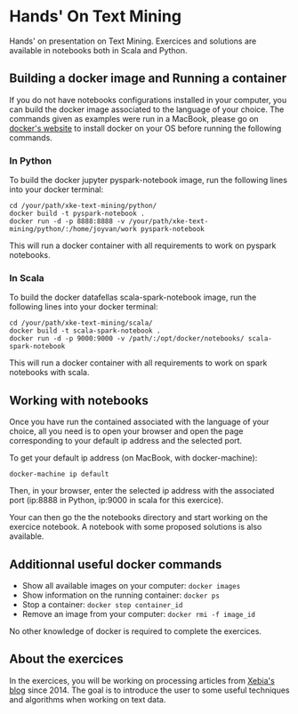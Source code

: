 # Hands' On Text Mining

Hands' on presentation on Text Mining. Exercices and solutions are available in notebooks both in Scala and Python.

## Building a docker image and Running a container

If you do not have notebooks configurations installed in your computer, you can build the docker image associated to the language of your choice. The commands given as examples were run in a MacBook, please go on [docker's website](https://docs.docker.com/installation/) to install docker on your OS before running the following commands.

### In Python

To build the docker jupyter pyspark-notebook image, run the following lines into your docker terminal:

```
cd /your/path/xke-text-mining/python/
docker build -t pyspark-notebook .
docker run -d -p 8888:8888 -v /your/path/xke-text-mining/python/:/home/joyvan/work pyspark-notebook
```

This will run a docker container with all requirements to work on pyspark notebooks.

### In Scala

To build the docker datafellas scala-spark-notebook image, run the following lines into your docker terminal:

```
cd /your/path/xke-text-mining/scala/
docker build -t scala-spark-notebook .
docker run -d -p 9000:9000 -v /path/:/opt/docker/notebooks/ scala-spark-notebook
```

This will run a docker container with all requirements to work on spark notebooks with scala.

## Working with notebooks

Once you have run the contained associated with the language of your choice, all you need is to open your browser and open the page corresponding to your default ip address and the selected port.

To get your default ip address (on MacBook, with docker-machine):

```
docker-machine ip default
```

Then, in your browser, enter the selected ip address with the associated port (ip:8888 in Python, ip:9000 in scala for this exercice).

Your can then go the the notebooks directory and start working on the exercice notebook. A notebook with some proposed solutions is also available.

## Additionnal useful docker commands

* Show all available images on your computer: `docker images`
* Show information on the running container: `docker ps`
* Stop a container: `docker stop container_id`
* Remove an image from your computer: `docker rmi -f image_id`

No other knowledge of docker is required to complete the exercices.

## About the exercices

In the exercices, you will be working on processing articles from [Xebia's blog](https://docs.docker.com/installation/) since 2014. The goal is to introduce the user to some useful techniques and algorithms when working on text data.